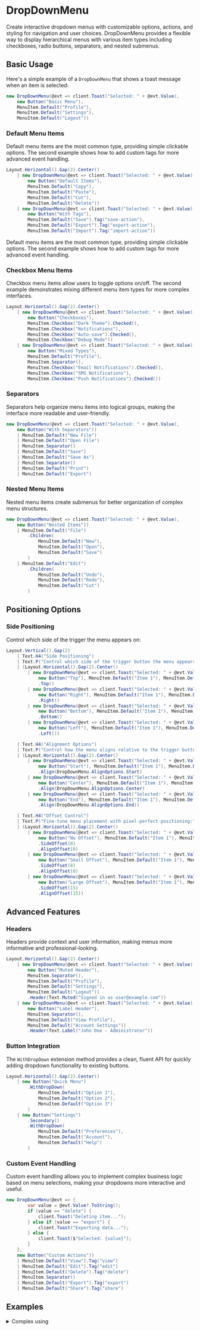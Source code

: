 ﻿---
prepare: |
  var client = this.UseService<IClientProvider>();
---

# DropDownMenu

<Ingress>
Create interactive dropdown menus with customizable options, actions, and styling for navigation and user choices. DropDownMenu provides a flexible way to display hierarchical menus with various item types including checkboxes, radio buttons, separators, and nested submenus.
</Ingress>

## Basic Usage

Here's a simple example of a `DropDownMenu` that shows a toast message when an item is selected:

```csharp demo-below
new DropDownMenu(@evt => client.Toast("Selected: " + @evt.Value), 
    new Button("Basic Menu"),
    MenuItem.Default("Profile"), 
    MenuItem.Default("Settings"), 
    MenuItem.Default("Logout"))
```

### Default Menu Items

Default menu items are the most common type, providing simple clickable options. The second example shows how to add custom tags for more advanced event handling.

```csharp demo-tabs
Layout.Horizontal().Gap(2).Center()
    | new DropDownMenu(@evt => client.Toast("Selected: " + @evt.Value), 
        new Button("Default Items"),
        MenuItem.Default("Copy"),
        MenuItem.Default("Paste"),
        MenuItem.Default("Cut"),
        MenuItem.Default("Delete"))
    | new DropDownMenu(@evt => client.Toast("Selected: " + @evt.Value), 
        new Button("With Tags"),
        MenuItem.Default("Save").Tag("save-action"),
        MenuItem.Default("Export").Tag("export-action"),
        MenuItem.Default("Import").Tag("import-action"))
```

Default menu items are the most common type, providing simple clickable options. The second example shows how to add custom tags for more advanced event handling.

### Checkbox Menu Items

Checkbox menu items allow users to toggle options on/off. The second example demonstrates mixing different menu item types for more complex interfaces.

```csharp demo-tabs
Layout.Horizontal().Gap(2).Center()
    | new DropDownMenu(@evt => client.Toast("Selected: " + @evt.Value), 
        new Button("Checkboxes"),
        MenuItem.Checkbox("Dark Theme").Checked(),
        MenuItem.Checkbox("Notifications"),
        MenuItem.Checkbox("Auto-save").Checked(),
        MenuItem.Checkbox("Debug Mode"))
    | new DropDownMenu(@evt => client.Toast("Selected: " + @evt.Value), 
        new Button("Mixed Types"),
        MenuItem.Default("Profile"),
        MenuItem.Separator(),
        MenuItem.Checkbox("Email Notifications").Checked(),
        MenuItem.Checkbox("SMS Notifications"),
        MenuItem.Checkbox("Push Notifications").Checked())
```

### Separators

Separators help organize menu items into logical groups, making the interface more readable and user-friendly.

```csharp demo-tabs
new DropDownMenu(@evt => client.Toast("Selected: " + @evt.Value), 
    new Button("With Separators"))
    | MenuItem.Default("New File")
    | MenuItem.Default("Open File")
    | MenuItem.Separator()
    | MenuItem.Default("Save")
    | MenuItem.Default("Save As")
    | MenuItem.Separator()
    | MenuItem.Default("Print")
    | MenuItem.Default("Export")
```

### Nested Menu Items

Nested menu items create submenus for better organization of complex menu structures.

```csharp demo-tabs
new DropDownMenu(@evt => client.Toast("Selected: " + @evt.Value), 
    new Button("Nested Items"))
    | MenuItem.Default("File")
        .Children(
            MenuItem.Default("New"),
            MenuItem.Default("Open"),
            MenuItem.Default("Save")
        )
    | MenuItem.Default("Edit")
        .Children(
            MenuItem.Default("Undo"),
            MenuItem.Default("Redo"),
            MenuItem.Default("Cut")
        )
```

## Positioning Options

### Side Positioning

Control which side of the trigger the menu appears on:

```csharp demo-tabs
Layout.Vertical().Gap(2)
    | Text.H4("Side Positioning")
    | Text.P("Control which side of the trigger button the menu appears on:")
    | (Layout.Horizontal().Gap(2).Center()
        | new DropDownMenu(@evt => client.Toast("Selected: " + @evt.Value), 
            new Button("Top"), MenuItem.Default("Item 1"), MenuItem.Default("Item 2"))
            .Top()
        | new DropDownMenu(@evt => client.Toast("Selected: " + @evt.Value), 
            new Button("Right"), MenuItem.Default("Item 1"), MenuItem.Default("Item 2"))
            .Right()
        | new DropDownMenu(@evt => client.Toast("Selected: " + @evt.Value), 
            new Button("Bottom"), MenuItem.Default("Item 1"), MenuItem.Default("Item 2"))
            .Bottom()
        | new DropDownMenu(@evt => client.Toast("Selected: " + @evt.Value), 
            new Button("Left"), MenuItem.Default("Item 1"), MenuItem.Default("Item 2"))
            .Left())

    | Text.H4("Alignment Options")
    | Text.P("Control how the menu aligns relative to the trigger button:")
    | (Layout.Horizontal().Gap(2).Center()
        | new DropDownMenu(@evt => client.Toast("Selected: " + @evt.Value), 
            new Button("Start"), MenuItem.Default("Item 1"), MenuItem.Default("Item 2"))
            .Align(DropDownMenu.AlignOptions.Start)
        | new DropDownMenu(@evt => client.Toast("Selected: " + @evt.Value), 
            new Button("Center"), MenuItem.Default("Item 1"), MenuItem.Default("Item 2"))
            .Align(DropDownMenu.AlignOptions.Center)
        | new DropDownMenu(@evt => client.Toast("Selected: " + @evt.Value), 
            new Button("End"), MenuItem.Default("Item 1"), MenuItem.Default("Item 2"))
            .Align(DropDownMenu.AlignOptions.End))

    | Text.H4("Offset Control")
    | Text.P("Fine-tune menu placement with pixel-perfect positioning:")
    | (Layout.Horizontal().Gap(2).Center()
        | new DropDownMenu(@evt => client.Toast("Selected: " + @evt.Value), 
            new Button("No Offset"), MenuItem.Default("Item 1"), MenuItem.Default("Item 2"))
            .SideOffset(0)
            .AlignOffset(0)
        | new DropDownMenu(@evt => client.Toast("Selected: " + @evt.Value), 
            new Button("Small Offset"), MenuItem.Default("Item 1"), MenuItem.Default("Item 2"))
            .SideOffset(8)
            .AlignOffset(8)
        | new DropDownMenu(@evt => client.Toast("Selected: " + @evt.Value), 
            new Button("Large Offset"), MenuItem.Default("Item 1"), MenuItem.Default("Item 2"))
            .SideOffset(15)
            .AlignOffset(15))
```

## Advanced Features

### Headers

Headers provide context and user information, making menus more informative and professional-looking.

```csharp demo-tabs
Layout.Horizontal().Gap(2).Center()
    | new DropDownMenu(@evt => client.Toast("Selected: " + @evt.Value), 
        new Button("Muted Header"),
        MenuItem.Separator(),
        MenuItem.Default("Profile"),
        MenuItem.Default("Settings"),
        MenuItem.Default("Logout"))
        .Header(Text.Muted("Signed in as user@example.com"))
    | new DropDownMenu(@evt => client.Toast("Selected: " + @evt.Value), 
        new Button("Label Header"),
        MenuItem.Separator(),
        MenuItem.Default("View Profile"),
        MenuItem.Default("Account Settings"))
        .Header(Text.Label("John Doe - Administrator"))
```

### Button Integration

The `WithDropDown` extension method provides a clean, fluent API for quickly adding dropdown functionality to existing buttons.

```csharp demo-tabs
Layout.Horizontal().Gap(2).Center()
    | new Button("Quick Menu")
        .WithDropDown(
            MenuItem.Default("Option 1"),
            MenuItem.Default("Option 2"),
            MenuItem.Default("Option 3")
        )
    | new Button("Settings")
        .Secondary()
        .WithDropDown(
            MenuItem.Default("Preferences"),
            MenuItem.Default("Account"),
            MenuItem.Default("Help")
        )
```

### Custom Event Handling

Custom event handling allows you to implement complex business logic based on menu selections, making your dropdowns more interactive and useful.

```csharp demo-tabs
new DropDownMenu(@evt => {
        var value = @evt.Value?.ToString();
        if (value == "delete") {
            client.Toast("Deleting item...");
        } else if (value == "export") {
            client.Toast("Exporting data...");
        } else {
            client.Toast($"Selected: {value}");
        }
    }, 
    new Button("Custom Actions"))
    | MenuItem.Default("View").Tag("view")
    | MenuItem.Default("Edit").Tag("edit")
    | MenuItem.Default("Delete").Tag("delete")
    | MenuItem.Separator()
    | MenuItem.Default("Export").Tag("export")
    | MenuItem.Default("Share").Tag("share")
```

<WidgetDocs Type="Ivy.DropDownMenu" ExtensionTypes="Ivy.DropDownMenuExtensions" SourceUrl="https://github.com/Ivy-Interactive/Ivy-Framework/blob/main/Ivy/Widgets/DropDownMenu.cs"/>

## Examples

<Details>
<Summary>
Complex using
</Summary>
<Body>

Here's a comprehensive example combining multiple features:

```csharp demo-tabs
Layout.Horizontal().Gap(2).Center()
    | new DropDownMenu(@evt => client.Toast("Selected: " + @evt.Value), 
        new Button("User Menu"),
        MenuItem.Separator(),
        MenuItem.Default("View Profile").Tag("profile"),
        MenuItem.Default("Account Settings").Tag("settings"),
        MenuItem.Default("Preferences").Tag("preferences"),
        MenuItem.Separator(),
        MenuItem.Default("Theme")
            .Children(
                MenuItem.Checkbox("Light").Tag("theme-light"),
                MenuItem.Checkbox("Dark").Checked().Tag("theme-dark"),
                MenuItem.Checkbox("System").Tag("theme-system")
            ),
        MenuItem.Default("Notifications")
            .Children(
                MenuItem.Checkbox("Email").Checked().Tag("notify-email"),
                MenuItem.Checkbox("Push").Checked().Tag("notify-push"),
                MenuItem.Checkbox("SMS").Tag("notify-sms")
            ),
        MenuItem.Separator(),
        MenuItem.Default("Help & Support").Tag("help"),
        MenuItem.Default("About").Tag("about"),
        MenuItem.Separator(),
        MenuItem.Default("Logout").Tag("logout"))
        .Header(Text.Muted("Signed in as john.doe@company.com"))
        .Top()
        .Align(DropDownMenu.AlignOptions.End)
    | new DropDownMenu(@evt => client.Toast("Selected: " + @evt.Value), 
        new Button("Settings Menu"),
        MenuItem.Default("General").Tag("general"),
        MenuItem.Default("Appearance").Tag("appearance"),
        MenuItem.Default("Privacy").Tag("privacy"),
        MenuItem.Default("Security").Tag("security"),
        MenuItem.Separator(),
        MenuItem.Default("Updates").Tag("updates"),
        MenuItem.Default("Support").Tag("support"))
        .Header(Text.Muted("Application Settings"))
```

</Body>
</Details>
